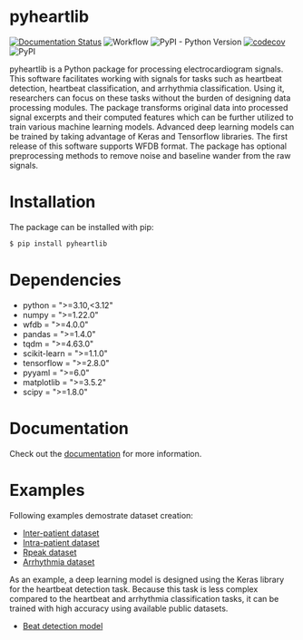 # pyheartlib

[![Documentation Status](https://readthedocs.org/projects/pyheartlib/badge/?version=latest)](https://pyheartlib.readthedocs.io/en/latest/?badge=latest)
![Workflow](https://github.com/devnums/pyheartlib/actions/workflows/ci-cd-main.yml/badge.svg?branch=main)
![PyPI - Python Version](https://img.shields.io/pypi/pyversions/pyheartlib)
[![codecov](https://codecov.io/gh/devnums/pyheartlib/branch/main/graph/badge.svg?token=6IB18KL3E9)](https://codecov.io/gh/devnums/pyheartlib)
![PyPI](https://img.shields.io/pypi/v/pyheartlib?color=blue)


pyheartlib is a Python package for processing electrocardiogram signals. This software facilitates working with signals for tasks such as heartbeat detection, heartbeat classification, and arrhythmia classification. Using it, researchers can focus on these tasks without the burden of designing data processing modules. The package transforms original data into processed signal excerpts and their computed features which can be further utilized to train various machine learning models. Advanced deep learning models can be trained by taking advantage of Keras and Tensorflow libraries. The first release of this software supports WFDB format. The package has optional preprocessing methods to remove noise and baseline wander from the raw signals.

# Installation

The package can be installed with pip:

```bash
$ pip install pyheartlib
```

# Dependencies

* python = ">=3.10,<3.12"
* numpy = ">=1.22.0"
* wfdb = ">=4.0.0"
* pandas = ">=1.4.0"
* tqdm = ">=4.63.0"
* scikit-learn = ">=1.1.0"
* tensorflow = ">=2.8.0"
* pyyaml = ">=6.0"
* matplotlib = ">=3.5.2"
* scipy = ">=1.8.0"

# Documentation

Check out the [documentation](https://pyheartlib.readthedocs.io) for more information.

# Examples

Following examples demostrate dataset creation:

* [Inter-patient dataset](https://github.com/devnums/pyheartlib/blob/main/examples/dataset/make_dataset_inter.py) <br>
* [Intra-patient dataset](https://github.com/devnums/pyheartlib/blob/main/examples/dataset/make_dataset_intra.py) <br>
* [Rpeak dataset](https://github.com/devnums/pyheartlib/blob/main/examples/dataset/make_dataset_rpeak.py) <br>
* [Arrhythmia dataset](https://github.com/devnums/pyheartlib/blob/main/examples/dataset/make_dataset_arrhythmia.py) <br>

As an example, a deep learning model is designed using the Keras library for the heartbeat detection task. Because this task is less complex compared to the heartbeat and arrhythmia classification tasks, it can be trained with high accuracy using available public datasets.

* [Beat detection model](https://github.com/devnums/pyheartlib/blob/main/examples/model/README.md)